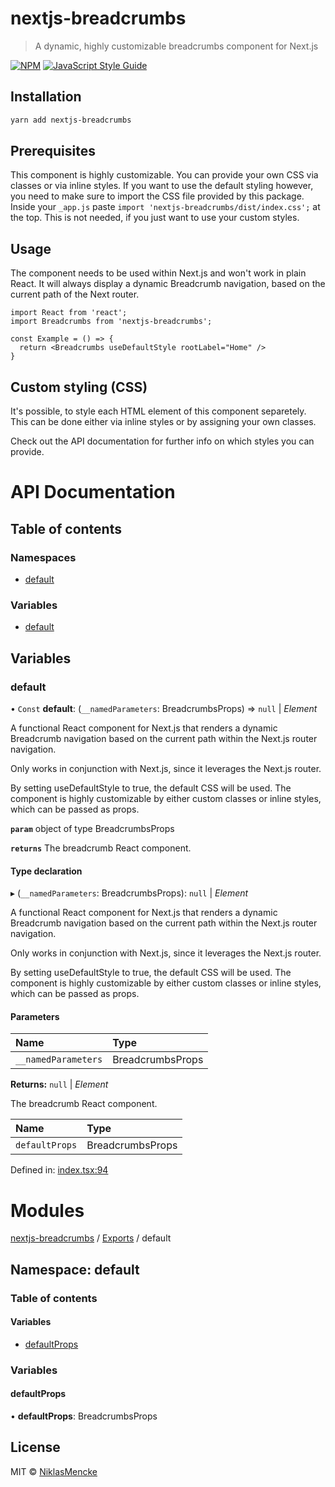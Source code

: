 # nextjs-breadcrumbs

> A dynamic, highly customizable breadcrumbs component for Next.js

[![NPM](https://img.shields.io/npm/v/nextjs-breadcrumbs.svg)](https://www.npmjs.com/package/nextjs-breadcrumbs) [![JavaScript Style Guide](https://img.shields.io/badge/code_style-standard-brightgreen.svg)](https://standardjs.com)

## Installation

```bash
yarn add nextjs-breadcrumbs
```

## Prerequisites

This component is highly customizable. You can provide your own CSS via classes or via inline styles.
If you want to use the default styling however, you need to make sure to import the CSS file provided by this package.
Inside your `_app.js` paste `import 'nextjs-breadcrumbs/dist/index.css';` at the top. This is not needed, if you just want to use your custom styles.

## Usage

The component needs to be used within Next.js and won't work in plain React.
It will always display a dynamic Breadcrumb navigation, based on the current path of the Next router.

```tsx
import React from 'react';
import Breadcrumbs from 'nextjs-breadcrumbs';

const Example = () => {
  return <Breadcrumbs useDefaultStyle rootLabel="Home" />
}
```

## Custom styling (CSS)

It's possible, to style each HTML element of this component separetely. This can be done either via inline styles or by assigning your own classes.

Check out the API documentation for further info on which styles you can provide.

# API Documentation

## Table of contents

### Namespaces

- [default](#modulesdefaultmd)

### Variables

- [default](#default)

## Variables

### default

• `Const` **default**: (`__namedParameters`: BreadcrumbsProps) => ``null`` \| *Element*

A functional React component for Next.js that renders a dynamic Breadcrumb navigation
based on the current path within the Next.js router navigation.

Only works in conjunction with Next.js, since it leverages the Next.js router.

By setting useDefaultStyle to true, the default CSS will be used.
The component is highly customizable by either custom classes or
inline styles, which can be passed as props.

**`param`** object of type BreadcrumbsProps

**`returns`** The breadcrumb React component.

#### Type declaration

▸ (`__namedParameters`: BreadcrumbsProps): ``null`` \| *Element*

A functional React component for Next.js that renders a dynamic Breadcrumb navigation
based on the current path within the Next.js router navigation.

Only works in conjunction with Next.js, since it leverages the Next.js router.

By setting useDefaultStyle to true, the default CSS will be used.
The component is highly customizable by either custom classes or
inline styles, which can be passed as props.

#### Parameters

| Name | Type |
| :------ | :------ |
| `__namedParameters` | BreadcrumbsProps |

**Returns:** ``null`` \| *Element*

The breadcrumb React component.

| Name | Type |
| :------ | :------ |
| `defaultProps` | BreadcrumbsProps |

Defined in: [index.tsx:94](https://github.com/NiklasMencke/nextjs-breadcrumbs/blob/7895ee0/src/index.tsx#L94)

# Modules


<a name="modulesdefaultmd"></a>

[nextjs-breadcrumbs](#readmemd) / [Exports](#modulesmd) / default

## Namespace: default

### Table of contents

#### Variables

- [defaultProps](#defaultprops)

### Variables

#### defaultProps

• **defaultProps**: BreadcrumbsProps


## License

MIT © [NiklasMencke](https://github.com/NiklasMencke)
